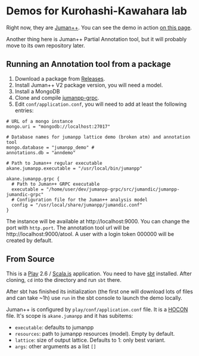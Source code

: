 Demos for Kurohashi-Kawahara lab
==================================================

Right now, they are [Juman++](http://nlp.ist.i.kyoto-u.ac.jp/EN/index.php?JUMAN%2B%2B).
You can see the demo in action [on this page](http://tulip.kuee.kyoto-u.ac.jp/demo/jumanpp_lattice?text=%E5%A4%96%E5%9B%BD%E4%BA%BA%E5%8F%82%E6%94%BF%E6%A8%A9%E3%81%AB%E5%AF%BE%E3%81%99%E3%82%8B%E8%80%83%E3%81%88%E6%96%B9%E3%81%AE%E9%81%95%E3%81%84%E3%80%82).

Another thing here is Juman++ Partial Annotation tool, but it will probably move to its own repository later.

## Running an Annotation tool from a package

1. Download a package from [Releases](https://github.com/eiennohito/nlp-tools-demo/releases/).
1. Install Juman++ V2 package version, you will need a model.
1. Install a MongoDB
1. Clone and compile [jumanpp-grpc](https://github.com/eiennohito/jumanpp-grpc).
1. Edit `conf/application.conf`, you will need to add at least the following entries:
```
# URL of a mongo instance
mongo.uri = "mongodb://localhost:27017"

# Database names for jumanpp lattice demo (broken atm) and annotation tool
mongo.database = "jumanpp_demo" # 
annotations.db = "anndemo"

# Path to Juman++ regular executable
akane.jumanpp.executable = "/usr/local/bin/jumanpp"

akane.jumanpp.grpc {
  # Path to Juman++ GRPC executable
  executable = "/home/user/dev/jumanpp-grpc/src/jumandic/jumanpp-jumandic-grpc"
  # Configuration file for the Juman++ analysis model
  config = "/usr/local/share/jumanpp/jumandic.conf"
}
```

The instance will be available at http://localhost:9000. You can change the port with `http.port`.
The annotation tool url will be http://localhost:9000/atool. A user with a login token 000000 will be created by default.

## From Source

This is a [Play](https://www.playframework.com/) 2.6 / [Scala.js](https://www.scala-js.org/) application.
You need to have [sbt](http://www.scala-sbt.org/) installed.
After cloning, `cd` into the directory and run `sbt` there.

After sbt has finished its initialization (the first one will download lots of files and can take ~1h)
use `run` in the sbt console to launch the demo locally.

Juman++ is configured by `play/conf/application.conf` file.
It is a [HOCON](https://github.com/typesafehub/config/blob/master/HOCON.md) file.
It's scope is `akane.jumanpp` and it has subitems:

* `executable`: defaults to jumanpp
* `resources`: path to jumanpp resources (model). Empty by default.
* `lattice`: size of output lattice. Defaults to 1: only best variant.
* `args`: other arguments as a list `[]`
